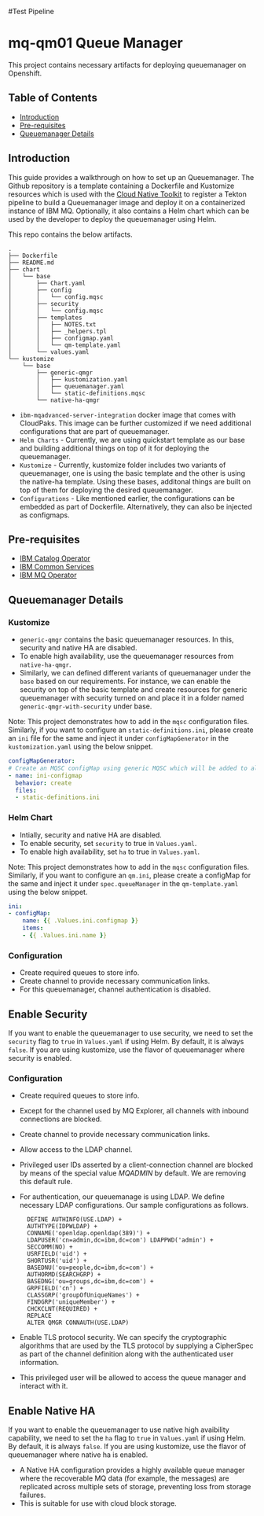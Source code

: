 #Test Pipeline
# mq-qm01 Queue Manager

This project contains necessary artifacts for deploying queuemanager on Openshift.

## Table of Contents

* [Introduction](#introduction)
* [Pre-requisites](#pre-requisites)
* [Queuemanager Details](#queuemanager-details)

## Introduction

This guide provides a walkthrough on how to set up an Queuemanager.  The Github repository is a template containing a Dockerfile and Kustomize resources which is used with the [Cloud Native Toolkit](https://cloudnativetoolkit.dev/) to register a Tekton pipeline to build a Queuemanager image and deploy it on a containerized instance of IBM MQ. Optionally, it also contains a Helm chart which can be used by the developer to deploy the queuemanager using Helm.

This repo contains the below artifacts.

```
.
├── Dockerfile
├── README.md
├── chart
│   └── base
│       ├── Chart.yaml
│       ├── config
│       │   └── config.mqsc
│       ├── security
│       │   └── config.mqsc
│       ├── templates
│       │   ├── NOTES.txt
│       │   ├── _helpers.tpl
│       │   ├── configmap.yaml
│       │   └── qm-template.yaml
│       └── values.yaml
└── kustomize
    └── base
        ├── generic-qmgr
        │   ├── kustomization.yaml
        │   ├── queuemanager.yaml
        │   └── static-definitions.mqsc
        └── native-ha-qmgr
```

- `ibm-mqadvanced-server-integration` docker image that comes with CloudPaks. This image can be further customized if we need additional configurations that are part of queuemanager.
- `Helm Charts` - Currently, we are using quickstart template as our base and building additional things on top of it for deploying the queuemanager.
- `Kustomize` - Currently, kustomize folder includes two variants of queuemanager, one is using the basic template and the other is using the native-ha template. Using these bases, additonal things are built on top of them for deploying the desired queuemanager.
- `Configurations` - Like mentioned earlier, the configurations can be embedded as part of Dockerfile. Alternatively, they can also be injected as configmaps.

## Pre-requisites

- [IBM Catalog Operator](https://www.ibm.com/docs/en/app-connect/11.0.0?topic=iicia-enabling-operator-catalog-cloud-pak-foundational-services-operator)
- [IBM Common Services](https://github.com/IBM/ibm-common-service-operator)
- [IBM MQ Operator](https://www.ibm.com/docs/en/ibm-mq/9.2?topic=integration-using-mq-in-cloud-pak-openshift)

## Queuemanager Details

### Kustomize

- `generic-qmgr` contains the basic queuemanager resources. In this, security and native HA are disabled.
- To enable high availability, use the queuemanager resources from `native-ha-qmgr`.
- Similarly, we can defined different variants of queuemanager under the `base` based on our requirements. For instance, we can enable the security on top of the basic template and create resources for generic queuemanager with security turned on and place it in a folder named `generic-qmgr-with-security` under base.

Note: This project demonstrates how to add in the `mqsc` configuration files. Similarly, if you want to configure an `static-definitions.ini`, please create an `ini` file for the same and inject it under `configMapGenerator` in the `kustomization.yaml` using the below snippet.

```yaml
configMapGenerator:
# Create an MQSC configMap using generic MQSC which will be added to all queue managers and applied during bootstrap.
- name: ini-configmap
  behavior: create
  files:
  - static-definitions.ini
```

### Helm Chart

- Intially, security and native HA are disabled.
- To enable security, set `security` to true in `Values.yaml`.
- To enable high availability, set `ha` to true in `Values.yaml`.

Note: This project demonstrates how to add in the `mqsc` configuration files. Similarly, if you want to configure an `qm.ini`, please create a configMap for the same and inject it under `spec.queueManager` in the `qm-template.yaml` using the below snippet.

```yaml
ini:
- configMap:
    name: {{ .Values.ini.configmap }}
    items:
    - {{ .Values.ini.name }}
```

### Configuration

- Create required queues to store info.
- Create channel to provide necessary communication links.
- For this queuemanager, channel authentication is disabled.

## Enable Security

If you want to enable the queuemanager to use security, we need to set the `security` flag to `true` in `Values.yaml` if using Helm. By default, it is always `false`. If you are using kustomize, use the flavor of queuemanager where security is enabled.

### Configuration

- Create required queues to store info.
- Except for the channel used by MQ Explorer, all channels with inbound connections are blocked.
- Create channel to provide necessary communication links.
- Allow access to the LDAP channel.
- Privileged user IDs asserted by a client-connection channel are blocked by means of the special value *MQADMIN* by default. We are removing this default rule.
- For authentication, our queuemanage is using LDAP. We define necessary LDAP configurations. Our sample configurations as follows.

  ```
    DEFINE AUTHINFO(USE.LDAP) +
    AUTHTYPE(IDPWLDAP) +
    CONNAME('openldap.openldap(389)') +
    LDAPUSER('cn=admin,dc=ibm,dc=com') LDAPPWD('admin') +
    SECCOMM(NO) +
    USRFIELD('uid') +
    SHORTUSR('uid') +
    BASEDNU('ou=people,dc=ibm,dc=com') +
    AUTHORMD(SEARCHGRP) +
    BASEDNG('ou=groups,dc=ibm,dc=com') +
    GRPFIELD('cn') +
    CLASSGRP('groupOfUniqueNames') +
    FINDGRP('uniqueMember') +
    CHCKCLNT(REQUIRED) +
    REPLACE
    ALTER QMGR CONNAUTH(USE.LDAP)
  ```
- Enable TLS protocol security. We can specify the cryptographic algorithms that are used by the TLS protocol by supplying a CipherSpec as part of the channel definition along with the authenticated user information.
- This privileged user will be allowed to access the queue manager and interact with it.

## Enable Native HA

If you want to enable the queuemanager to use native high avaibility capability, we need to set the `ha` flag to `true` in `Values.yaml` if using Helm. By default, it is always `false`. If you are using kustomize, use the flavor of queuemanager where native ha is enabled.

- A Native HA configuration provides a highly available queue manager where the recoverable MQ data (for example, the messages)  are replicated across multiple sets of storage, preventing loss from storage failures.
- This is suitable for use with cloud block storage.
